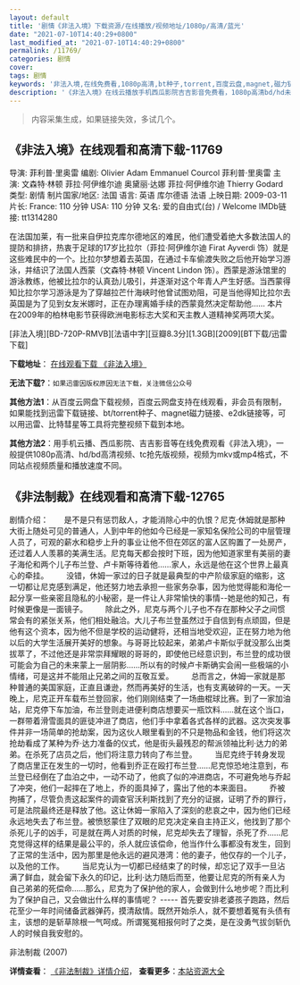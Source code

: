 ```yaml
---
layout: default
title: '剧情《非法入境》下载资源/在线播放/视频地址/1080p/高清/蓝光'
date: "2021-07-10T14:40:29+0800"
last_modified_at: "2021-07-10T14:40:29+0800"
permalink: /11769/
categories: 剧情
cover:
tags: 剧情
keywords: '非法入境,在线免费看,1080p高清,bt种子,torrent,百度云盘,magnet,磁力链,迅雷下载资源'
description: '《非法入境》在线云播放手机西瓜影院吉吉影音免费看，1080p高清bd/hd未删减完整版和tc抢先枪版，mkv/mp4格式，附带bt/torrent种子、magnet/磁力链、百度云盘、网盘资源迅雷下载链接'
---
```


>内容采集生成，如果链接失效，多试几个。


## 《非法入境》在线观看和高清下载-11769

导演: 菲利普·里奥雷 编剧: Olivier Adam Emmanuel Courcol 菲利普·里奥雷 主演: 文森特·林顿 菲拉·阿伊维尔迪 奥黛丽·达娜 菲拉·阿伊维尔迪 Thierry Godard 类型: 剧情 制片国家/地区: 法国 语言: 英语 库尔德语 法语 上映日期: 2009-03-11 片长: France: 110 分钟 USA: 110 分钟 又名: 爱的自由式(台) / Welcome IMDb链接: tt1314280

在法国加莱，有一批来自伊拉克库尔德地区的难民，他们遭受着绝大多数法国人的提防和排挤，热衷于足球的17岁比拉尔（菲拉·阿伊维尔迪 Firat Ayverdi 饰）就是这些难民中的一个。比拉尔梦想着去英国，在通过卡车偷渡失败之后他开始学习游泳，并结识了法国人西蒙（文森特·林顿 Vincent Lindon 饰）。西蒙是游泳馆里的游泳教练，他被比拉尔的认真劲儿吸引，并逐渐对这个年青人产生好感。当西蒙得知比拉尔学习游泳是为了穿越拉芒什海峡时他曾试图劝阻，可是当他得知比拉尔去英国是为了见到女友米娜时，正在办理离婚手续的西蒙竟然决定帮助他…… 本片在2009年的柏林电影节获得欧洲电影标志大奖和天主教人道精神奖两项大奖。


[非法入境][BD-720P-RMVB][法语中字][豆瓣8.3分][1.3GB][2009][BT下载/迅雷下载]

**下载地址**： [在线观看下载 《非法入境》](https://www.btdx8.com/torrent/welcome_2009.html) 


**无法下载?**：`如果迅雷因版权原因无法下载，关注微信公众号 `

**其他方法1**：从百度云网盘下载视频，百度云网盘支持在线观看，非会员有限制，如果能找到迅雷下载链接、bt/torrent种子、magnet磁力链接、e2dk链接等，可以用迅雷、比特彗星等工具将完整视频下载到本地。

**其他方法2**：用手机云播、西瓜影院、吉吉影音等在线免费观看《非法入境》，一般提供1080p高清、hd/bd高清视频、tc抢先版视频，视频为mkv或mp4格式，不同站点视频质量和播放速度不同。


## 《非法制裁》在线观看和高清下载-12765

剧情介绍：　　是不是只有惩罚敌人，才能消除心中的仇恨？尼克·休姆就是那种大街上随处可见的普通人，人到中年的他如今已经是一家知名保险公司的中层管理人员了，可观的薪水和稳步上升的事业让他不但在郊区的富人区购置了一处房产，还过着人人羡慕的美满生活。尼克每天都会按时下班，因为他知道家里有美丽的妻子海伦和两个儿子布兰登、卢卡斯等待着他……家人，永远是他在这个世界上最真心的牵挂。 　　没错，休姆一家过的日子就是最典型的中产阶级家庭的缩影，这一切都让尼克感到满足，他还努力地去承担一些家务杂事，因为他觉得能和海伦一起分享一些亲密且隐私的小秘密，是一件让人非常愉快的事情--她是他的知己，有时候更像是一面镜子。 　　除此之外，尼克与两个儿子也不存在那种父子之间惯常会有的紧张关系，他们相处融洽。大儿子布兰登虽然过于自信到有点顽固，但是他有这个资本，因为他不但是学校的运动健将，还相当地受欢迎，正在努力地为他以后的大学生活展开美好的想象。与哥哥比较起来，弟弟卢卡斯似乎就没那么出类拔萃了，不过他还是非常崇拜耀眼的哥哥的，即使他已经意识到，布兰登的成功很可能会为自己的未来蒙上一层阴影……所以有的时候卢卡斯确实会闹一些极端的小情绪，可是这并不能阻止兄弟之间的互敬互爱。 　　总而言之，休姆一家就是那种普通的美国家庭，正直且谦逊，然而再美好的生活，也有支离破碎的一天。一天晚上，尼克正开车载布兰登回家，他们刚刚结束了一场曲棍球比赛。到了一家加油站，尼克停下车加油，布兰登则走进便利商店想要买一瓶饮料……就在这个当口，一群带着滑雪面具的匪徒冲进了商店，他们手中拿着各式各样的武器。这次突发事件并非一场简单的抢劫案，因为这伙人眼里看到的不只是物品和金钱，他们将这次抢劫看成了某种为乔·达力准备的仪式，他是街头最残忍的帮派领袖比利·达力的弟弟。在杀死了店员之后，他们将注意力转向了布兰登。 　　当尼克终于转身发现了商店里正在发生的一切时，他看到乔正在殴打布兰登……尼克惊恐地注意到，布兰登已经倒在了血泊之中，一动不动了，他疯了似的冲进商店，不可避免地与乔起了冲突，他们一起摔在了地上，乔的面具掉了，露出了他的本来面目。 　　乔被拘捕了，尽管负责这起案件的调查官沃利斯找到了充分的证据，证明了乔的罪行，可是法院最终还是释放了他。这让休姆一家陷入了深刻的悲哀之中，因为他们已经永远地失去了布兰登。被愤怒蒙住了双眼的尼克决定亲自主持正义，他找到了那个杀死儿子的凶手，可是就在两人对质的时候，尼克却失去了理智，杀死了乔……尼克觉得这样的结果是最公平的，杀人就应该偿命，他当作什么事都没有发生，回到了正常的生活中，因为那里是他永远的避风港湾：他的妻子，他仅存的一个儿子，以及他的工作。 　　当尼克认为一切都已经结束了的时候，却忘记了双手一旦沾满了鲜血，就会留下永久的印记，比利·达力随后而至，他要让尼克的所有亲人为自己弟弟的死偿命……那么，尼克为了保护他的家人，会做到什么地步呢？而比利为了保护自己，又会做出什么样的事情呢？ ----- 首先要安排老婆孩子跑路，然后花至少一年时间储备武器弹药，摸清敌情。既然开始杀人，就不要想着冤有头债有主，该想的是斩草除根一气呵成。所谓冤冤相报何时了之类，是在没勇气拔剑斩仇人的时候自我安慰的。


非法制裁 (2007)

**详情查看**： [《非法制裁》详情介绍](/movie/12765/)， **查看更多**：[本站资源大全](/movie/t/all/)

